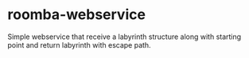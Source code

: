# roomba-webservice
Simple webservice that receive a labyrinth structure along with starting point and return labyrinth with escape path.